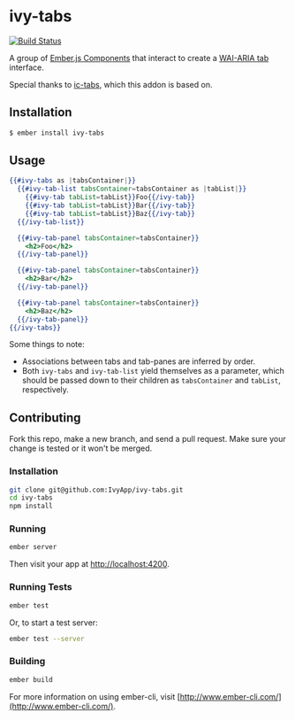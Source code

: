 # ivy-tabs

[![Build Status](https://travis-ci.org/IvyApp/ivy-tabs.svg?branch=master)](https://travis-ci.org/IvyApp/ivy-tabs)

A group of [Ember.js Components] that interact to create a [WAI-ARIA tab] interface.

Special thanks to [ic-tabs], which this addon is based on.

## Installation

```sh
$ ember install ivy-tabs
```

## Usage

```handlebars
{{#ivy-tabs as |tabsContainer|}}
  {{#ivy-tab-list tabsContainer=tabsContainer as |tabList|}}
    {{#ivy-tab tabList=tabList}}Foo{{/ivy-tab}}
    {{#ivy-tab tabList=tabList}}Bar{{/ivy-tab}}
    {{#ivy-tab tabList=tabList}}Baz{{/ivy-tab}}
  {{/ivy-tab-list}}

  {{#ivy-tab-panel tabsContainer=tabsContainer}}
    <h2>Foo</h2>
  {{/ivy-tab-panel}}

  {{#ivy-tab-panel tabsContainer=tabsContainer}}
    <h2>Bar</h2>
  {{/ivy-tab-panel}}

  {{#ivy-tab-panel tabsContainer=tabsContainer}}
    <h2>Baz</h2>
  {{/ivy-tab-panel}}
{{/ivy-tabs}}
```

Some things to note:

  * Associations between tabs and tab-panes are inferred by order.
  * Both `ivy-tabs` and `ivy-tab-list` yield themselves as a parameter, which
    should be passed down to their children as `tabsContainer` and `tabList`,
    respectively.

## Contributing

Fork this repo, make a new branch, and send a pull request. Make sure your
change is tested or it won't be merged.

### Installation

```sh
git clone git@github.com:IvyApp/ivy-tabs.git
cd ivy-tabs
npm install
```

### Running

```sh
ember server
```

Then visit your app at [http://localhost:4200](http://localhost:4200).

### Running Tests

```sh
ember test
```

Or, to start a test server:

```sh
ember test --server
```

### Building

```sh
ember build
```

For more information on using ember-cli, visit
[http://www.ember-cli.com/](http://www.ember-cli.com/).

[Ember.js Components]: http://emberjs.com/guides/components/
[WAI-ARIA tab]: http://www.w3.org/TR/wai-aria/roles#tab
[ic-tabs]: https://github.com/instructure/ic-tabs
